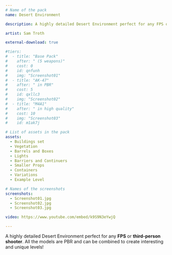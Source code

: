 ```yaml
---
# Name of the pack
name: Desert Environment

description: A highly detailed Desert Environment perfect for any FPS or third-person shooter. All the models are PBR and ready to use in game.

artist: Sam Troth

external-download: true

#tiers:
#  - title: "Base Pack"
#    after: " (5 weapons)"
#    cost: 0
#    id: qnfunh
#    img: "Screenshot01"
#  - title: "AK-47"
#    after: " in PBR"
#    cost: 5
#    id: qxllc3
#    img: "Screenshot02"
#  - title: "M4A1"
#    after: " in high quality"
#    cost: 10
#    img: "Screenshot03"
#    id: m1ak7j

# List of assets in the pack
assets:
  - Buildings set
  - Vegetation
  - Barrels and Boxes
  - Lights
  - Barriers and Continuers
  - Smaller Props
  - Containers
  - Variations
  - Example Level

# Names of the screenshots
screenshots:
  - Screenshot01.jpg
  - Screenshot02.jpg
  - Screenshot03.jpg

video: https://www.youtube.com/embed/k9S9N3eYwjQ

---
```


A highly detailed Desert Environment perfect for any **FPS** or **third-person shooter**. All the models are PBR and can be combined to create interesting and unique levels!